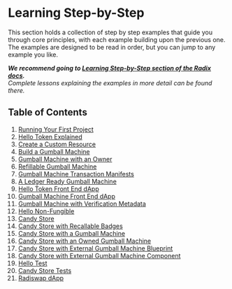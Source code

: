 # Learning Step-by-Step

This section holds a collection of step by step examples that guide you through
core principles, with each example building upon the previous one. The examples
are designed to be read in order, but you can jump to any example you like.

_**We recommend going to
[Learning Step-by-Step section of the Radix docs](https://docs.radixdlt.com/docs/learning-step-by-step).**  
Complete lessons explaining the examples in more detail can be found there._

## Table of Contents

1. [Running Your First Project](./01-running-your-first-project)
2. [Hello Token Explained](./02-hello-token-explained)
3. [Create a Custom Resource](./03-create-a-custom-resource)
4. [Build a Gumball Machine](./04-gumball-machine)
5. [Gumball Machine with an Owner](./05-gumball-machine-with-owner)
6. [Refillable Gumball Machine](./06-refillable-gumball-machine)
7. [Gumball Machine Transaction Manifests](./07-gumball-machine-transaction-manifests)
8. [A Ledger Ready Gumball Machine](./08-ledger-ready-gumball-machine)
9. [Hello Token Front End dApp](./09-hello-token-front-end)
10. [Gumball Machine Front End dApp](./10-gumball-machine-front-end)
11. [Gumball Machine with Verification Metadata](./11-gumball-machine-dapp-varification-data)
12. [Hello Non-Fungible](./11-hello-non-fungible)
13. [Candy Store](./12-candy-store)
14. [Candy Store with Recallable Badges](./13-candy-store-with-recallable-badges)
15. [Candy Store with a Gumball Machine](./14-candy-store-modules)
16. [Candy Store with an Owned Gumball Machine](./15-candy-store-with-owned-modules)
17. [Candy Store with External Gumball Machine Blueprint](./16-candy-store-external-blueprint/)
18. [Candy Store with External Gumball Machine Component](./17-candy-store-external-component/)
19. [Hello Test](./18-hello-test)
20. [Candy Store Tests](./19-candy-store-tests)
21. [Radiswap dApp](./20-radiswapp-dapp)
